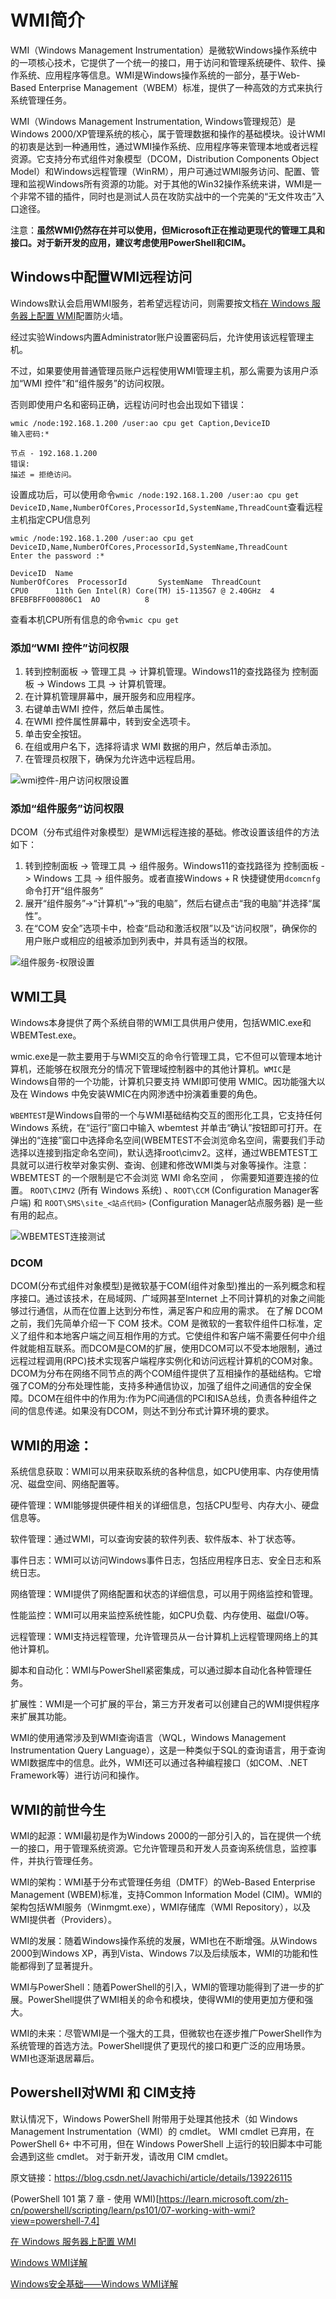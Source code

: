 # WMI简介

WMI（Windows Management Instrumentation）是微软Windows操作系统中的一项核心技术，它提供了一个统一的接口，用于访问和管理系统硬件、软件、操作系统、应用程序等信息。WMI是Windows操作系统的一部分，基于Web-Based Enterprise Management（WBEM）标准，提供了一种高效的方式来执行系统管理任务。

WMI（Windows Management Instrumentation, Windows管理规范）是Windows 2000/XP管理系统的核心，属于管理数据和操作的基础模块。设计WMI的初衷是达到一种通用性，通过WMI操作系统、应用程序等来管理本地或者远程资源。它支持分布式组件对象模型（DCOM，Distribution Components Object Model）和Windows远程管理（WinRM），用户可通过WMI服务访问、配置、管理和监视Windows所有资源的功能。对于其他的Win32操作系统来讲，WMI是一个非常不错的插件，同时也是测试人员在攻防实战中的一个完美的“无文件攻击”入口途径。

注意：**虽然WMI仍然存在并可以使用，但Microsoft正在推动更现代的管理工具和接口。对于新开发的应用，建议考虑使用PowerShell和CIM。**


## Windows中配置WMI远程访问

Windows默认会启用WMI服务，若希望远程访问，则需要按文档[在 Windows 服务器上配置 WMI](https://www.site24x7.cn/help/admin/adding-a-monitor/configuring-wmi.html)配置防火墙。

经过实验Windows内置Administrator账户设置密码后，允许使用该远程管理主机。

不过，如果要使用普通管理员账户远程使用WMI管理主机，那么需要为该用户添加“WMI 控件”和“组件服务”的访问权限。

否则即使用户名和密码正确，远程访问时也会出现如下错误：

```
wmic /node:192.168.1.200 /user:ao cpu get Caption,DeviceID
输入密码:*

节点 - 192.168.1.200
错误:
描述 = 拒绝访问。
```

设置成功后，可以使用命令`wmic /node:192.168.1.200 /user:ao cpu get DeviceID,Name,NumberOfCores,ProcessorId,SystemName,ThreadCount`查看远程主机指定CPU信息列

```
wmic /node:192.168.1.200 /user:ao cpu get DeviceID,Name,NumberOfCores,ProcessorId,SystemName,ThreadCount
Enter the password :*

DeviceID  Name                                            NumberOfCores  ProcessorId       SystemName  ThreadCount
CPU0      11th Gen Intel(R) Core(TM) i5-1135G7 @ 2.40GHz  4              BFEBFBFF000806C1  AO          8
```

查看本机CPU所有信息的命令`wmic cpu get`


### 添加“WMI 控件”访问权限

1. 转到控制面板 -> 管理工具 -> 计算机管理。Windows11的查找路径为 控制面板 -> Windows 工具 -> 计算机管理。
2. 在计算机管理屏幕中，展开服务和应用程序。
3. 右键单击WMI 控件，然后单击属性。
4. 在WMI 控件属性屏幕中，转到安全选项卡。
5. 单击安全按钮。
6. 在组或用户名下，选择将请求 WMI 数据的用户，然后单击添加。
7. 在管理员权限下，确保为允许选中远程启用。

<img src="wmi_imgs/wmi控件-用户访问权限设置.png" alt="wmi控件-用户访问权限设置" />

### 添加“组件服务”访问权限

DCOM（分布式组件对象模型）是WMI远程连接的基础。修改设置该组件的方法如下：

1. 转到控制面板 -> 管理工具 -> 组件服务。Windows11的查找路径为 控制面板 -> Windows 工具 -> 组件服务。或者直接Windows + R 快捷键使用`dcomcnfg`命令打开“组件服务”
2. 展开“组件服务”->“计算机”->“我的电脑”，然后右键点击“我的电脑”并选择“属性”。
3. 在“COM 安全”选项卡中，检查“启动和激活权限”以及“访问权限”，确保你的用户账户或相应的组被添加到列表中，并具有适当的权限。

<img src="wmi_imgs/组件服务-权限设置.png" alt="组件服务-权限设置" />

## WMI工具

Windows本身提供了两个系统自带的WMI工具供用户使用，包括WMIC.exe和WBEMTest.exe。

wmic.exe是一款主要用于与WMI交互的命令行管理工具，它不但可以管理本地计算机，还能够在权限充分的情况下管理域控制器中的其他计算机。`WMIC`是Windows自带的一个功能，计算机只要支持 WMI即可使用 WMIC。因功能强大以及在 Windows 中免安装WMIC在内网渗透中扮演着重要的角色。

`WBEMTEST`是Windows自带的一个与WMI基础结构交互的图形化工具，它支持任何Windows 系统，在“运行”窗口中输入 wbemtest 并单击“确认”按钮即可打开。在弹出的“连接”窗口中选择命名空间(WBEMTEST不会浏览命名空间，需要我们手动选择以连接到指定命名空间)，默认选择root\cimv2。这样，通过WBEMTEST工具就可以进行枚举对象实例、查询、创建和修改WMI类与对象等操作。注意：WBEMTEST 的一个限制是它不会浏览 WMI 命名空间 ， 你需要知道要连接的位置。 `ROOT\CIMV2` (所有 Windows 系统) 、`ROOT\CCM` (Configuration Manager客户端) 和 `ROOT\SMS\site_<站点代码>` (Configuration Manager站点服务器) 是一些有用的起点。

<img src="wmi_imgs/WBEMTEST连接测试.png" alt="WBEMTEST连接测试" />

### DCOM

DCOM(分布式组件对象模型)是微软基于COM(组件对象型)推出的一系列概念和程序接口。通过该技术，在局域网、广域网甚至Internet 上不同计算机的对象之间能够过行通信，从而在位置上达到分布性，满足客户和应用的需求。
在了解 DCOM 之前，我们先简单介绍一下 COM 技术。COM 是微软的一套软件组件口标准，定义了组件和本地客户端之间互相作用的方式。它使组件和客户端不需要任何中介组件就能相互联系。而DCOM是COM的扩展，使用DCOM可以不受本地限制，通过远程过程调用(RPC)技术实现客户端程序实例化和访问远程计算机的COM对象。DCOM为分布在网络不同节点的两个COM组件提供了互相操作的基础结构。它增强了COM的分布处理性能，支持多种通信协议，加强了组件之间通信的安全保障。DCOM在组件中的作用为:作为PC间通信的PCI和ISA总线，负责各种组件之间的信息传递。如果没有DCOM，则达不到分布式计算环境的要求。


## WMI的用途：

系统信息获取：WMI可以用来获取系统的各种信息，如CPU使用率、内存使用情况、磁盘空间、网络配置等。

硬件管理：WMI能够提供硬件相关的详细信息，包括CPU型号、内存大小、硬盘信息等。

软件管理：通过WMI，可以查询安装的软件列表、软件版本、补丁状态等。

事件日志：WMI可以访问Windows事件日志，包括应用程序日志、安全日志和系统日志。

网络管理：WMI提供了网络配置和状态的详细信息，可以用于网络监控和管理。

性能监控：WMI可以用来监控系统性能，如CPU负载、内存使用、磁盘I/O等。

远程管理：WMI支持远程管理，允许管理员从一台计算机上远程管理网络上的其他计算机。

脚本和自动化：WMI与PowerShell紧密集成，可以通过脚本自动化各种管理任务。

扩展性：WMI是一个可扩展的平台，第三方开发者可以创建自己的WMI提供程序来扩展其功能。

WMI的使用通常涉及到WMI查询语言（WQL，Windows Management Instrumentation Query Language），这是一种类似于SQL的查询语言，用于查询WMI数据库中的信息。此外，WMI还可以通过各种编程接口（如COM、.NET Framework等）进行访问和操作。


## WMI的前世今生

WMI的起源：WMI最初是作为Windows 2000的一部分引入的，旨在提供一个统一的接口，用于管理系统资源。它允许管理员和开发人员查询系统信息，监控事件，并执行管理任务。

WMI的架构：WMI基于分布式管理任务组（DMTF）的Web-Based Enterprise Management (WBEM)标准，支持Common Information Model (CIM)。WMI的架构包括WMI服务（Winmgmt.exe），WMI存储库（WMI Repository），以及WMI提供者（Providers）。

WMI的发展：随着Windows操作系统的发展，WMI也在不断增强。从Windows 2000到Windows XP，再到Vista、Windows 7以及后续版本，WMI的功能和性能都得到了显著提升。

WMI与PowerShell：随着PowerShell的引入，WMI的管理功能得到了进一步的扩展。PowerShell提供了WMI相关的命令和模块，使得WMI的使用更加方便和强大。

WMI的未来：尽管WMI是一个强大的工具，但微软也在逐步推广PowerShell作为系统管理的首选方法。PowerShell提供了更现代的接口和更广泛的应用场景。WMI也逐渐退居幕后。

## Powershell对WMI 和 CIM支持

默认情况下，Windows PowerShell 附带用于处理其他技术（如 Windows Management Instrumentation（WMI）的 cmdlet。 WMI cmdlet 已弃用，在 PowerShell 6+ 中不可用，但在 Windows PowerShell 上运行的较旧脚本中可能会遇到这些 cmdlet。 对于新开发，请改用 CIM cmdlet。

原文链接：https://blog.csdn.net/Javachichi/article/details/139226115

(PowerShell 101 第 7 章 - 使用 WMI)[https://learn.microsoft.com/zh-cn/powershell/scripting/learn/ps101/07-working-with-wmi?view=powershell-7.4]

[在 Windows 服务器上配置 WMI](https://www.site24x7.cn/help/admin/adding-a-monitor/configuring-wmi.html)

[Windows WMI详解](https://blog.csdn.net/2401_83947434/article/details/137730527)

[Windows安全基础——Windows WMI详解](https://blog.csdn.net/wangluoanquan111/article/details/138273982)

